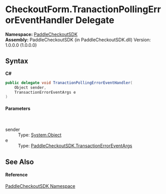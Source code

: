 # CheckoutForm.TranactionPollingErrorEventHandler Delegate
 

**Namespace:**&nbsp;<a href="b4859ff3-52cf-ce7f-1d1f-0b600b9bb9c0">PaddleCheckoutSDK</a><br />**Assembly:**&nbsp;PaddleCheckoutSDK (in PaddleCheckoutSDK.dll) Version: 1.0.0.0 (1.0.0.0)

## Syntax

**C#**<br />
``` C#
public delegate void TranactionPollingErrorEventHandler(
	Object sender,
	TransactionErrorEventArgs e
)
```


#### Parameters
&nbsp;<dl><dt>sender</dt><dd>Type: <a href="http://msdn2.microsoft.com/en-us/library/e5kfa45b" target="_blank">System.Object</a><br /></dd><dt>e</dt><dd>Type: <a href="4fa50432-905b-47f7-9cab-dac60059f999">PaddleCheckoutSDK.TransactionErrorEventArgs</a><br /></dd></dl>

## See Also


#### Reference
<a href="b4859ff3-52cf-ce7f-1d1f-0b600b9bb9c0">PaddleCheckoutSDK Namespace</a><br />
